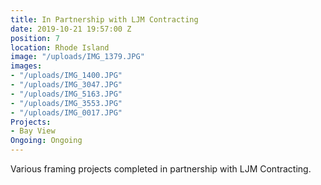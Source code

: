 ```yaml
---
title: In Partnership with LJM Contracting
date: 2019-10-21 19:57:00 Z
position: 7
location: Rhode Island
image: "/uploads/IMG_1379.JPG"
images:
- "/uploads/IMG_1400.JPG"
- "/uploads/IMG_3047.JPG"
- "/uploads/IMG_5163.JPG"
- "/uploads/IMG_3553.JPG"
- "/uploads/IMG_0017.JPG"
Projects:
- Bay View
Ongoing: Ongoing
---
```


Various framing projects completed in partnership with LJM Contracting.